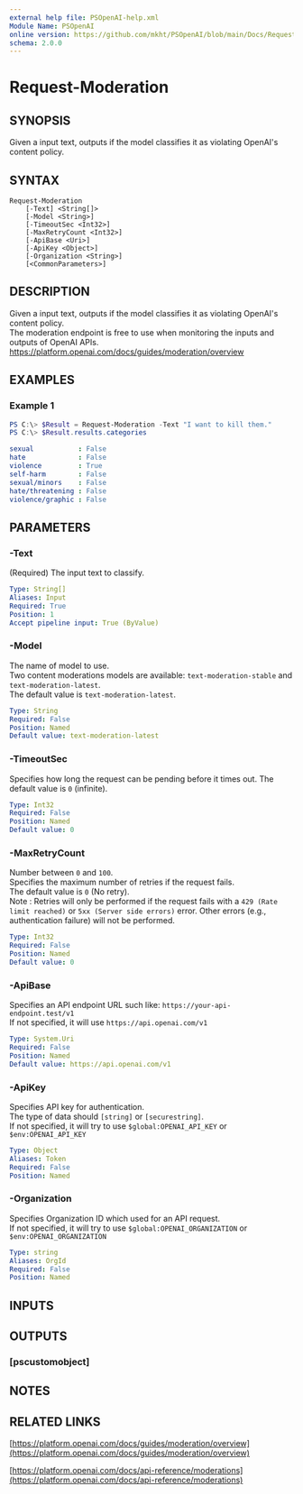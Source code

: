 ```yaml
---
external help file: PSOpenAI-help.xml
Module Name: PSOpenAI
online version: https://github.com/mkht/PSOpenAI/blob/main/Docs/Request-Moderation.md
schema: 2.0.0
---
```


# Request-Moderation

## SYNOPSIS
Given a input text, outputs if the model classifies it as violating OpenAI's content policy.

## SYNTAX

```
Request-Moderation
    [-Text] <String[]>
    [-Model <String>]
    [-TimeoutSec <Int32>]
    [-MaxRetryCount <Int32>]
    [-ApiBase <Uri>]
    [-ApiKey <Object>]
    [-Organization <String>]
    [<CommonParameters>]
```

## DESCRIPTION
Given a input text, outputs if the model classifies it as violating OpenAI's content policy.  
The moderation endpoint is free to use when monitoring the inputs and outputs of OpenAI APIs.  
https://platform.openai.com/docs/guides/moderation/overview

## EXAMPLES

### Example 1
```PowerShell
PS C:\> $Result = Request-Moderation -Text "I want to kill them."
PS C:\> $Result.results.categories
```
```yaml
sexual           : False
hate             : False
violence         : True
self-harm        : False
sexual/minors    : False
hate/threatening : False
violence/graphic : False
```

## PARAMETERS

### -Text
(Required)
The input text to classify.

```yaml
Type: String[]
Aliases: Input
Required: True
Position: 1
Accept pipeline input: True (ByValue)
```

### -Model
The name of model to use.  
Two content moderations models are available: `text-moderation-stable` and `text-moderation-latest`.  
The default value is `text-moderation-latest`.

```yaml
Type: String
Required: False
Position: Named
Default value: text-moderation-latest
```

### -TimeoutSec
Specifies how long the request can be pending before it times out.
The default value is `0` (infinite).

```yaml
Type: Int32
Required: False
Position: Named
Default value: 0
```

### -MaxRetryCount
Number between `0` and `100`.  
Specifies the maximum number of retries if the request fails.  
The default value is `0` (No retry).  
Note : Retries will only be performed if the request fails with a `429 (Rate limit reached)` or `5xx (Server side errors)` error. Other errors (e.g., authentication failure) will not be performed.  

```yaml
Type: Int32
Required: False
Position: Named
Default value: 0
```

### -ApiBase
Specifies an API endpoint URL such like: `https://your-api-endpoint.test/v1`  
If not specified, it will use `https://api.openai.com/v1`

```yaml
Type: System.Uri
Required: False
Position: Named
Default value: https://api.openai.com/v1
```

### -ApiKey
Specifies API key for authentication.  
The type of data should `[string]` or `[securestring]`.  
If not specified, it will try to use `$global:OPENAI_API_KEY` or `$env:OPENAI_API_KEY`

```yaml
Type: Object
Aliases: Token
Required: False
Position: Named
```

### -Organization
Specifies Organization ID which used for an API request.  
If not specified, it will try to use `$global:OPENAI_ORGANIZATION` or `$env:OPENAI_ORGANIZATION`

```yaml
Type: string
Aliases: OrgId
Required: False
Position: Named
```

## INPUTS

## OUTPUTS

### [pscustomobject]
## NOTES

## RELATED LINKS

[https://platform.openai.com/docs/guides/moderation/overview](https://platform.openai.com/docs/guides/moderation/overview)

[https://platform.openai.com/docs/api-reference/moderations](https://platform.openai.com/docs/api-reference/moderations)

